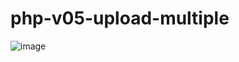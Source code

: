 # php-v05-upload-multiple

![image](https://user-images.githubusercontent.com/1501327/160313285-fae0a27b-b070-4213-8975-8e97bebefd35.png)
